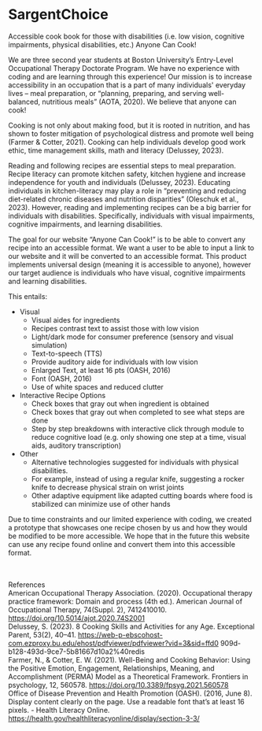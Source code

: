# SargentChoice
Accessible cook book for those with disabilities (i.e. low vision, cognitive impairments, physical disabilities, etc.)
Anyone Can Cook!

We are three second year students at Boston University’s Entry-Level Occupational Therapy Doctorate Program. We have no experience with coding and are learning through this experience! Our mission is to increase accessibility in an occupation that is a part of many individuals' everyday lives – meal preparation, or “planning, preparing, and serving well-balanced, nutritious meals” (AOTA, 2020). We believe that anyone can cook!

Cooking is not only about making food, but it is rooted in nutrition, and has shown to foster mitigation of psychological distress and promote well being (Farmer & Cotter, 2021). Cooking can help individuals develop good work ethic, time management skills, math and literacy (Delussey, 2023). 

Reading and following recipes are essential steps to meal preparation. Recipe literacy can promote kitchen safety, kitchen hygiene and increase independence for youth and individuals (Delussey, 2023). Educating individuals in kitchen-literacy may play a role in “preventing and reducing diet-related chronic diseases and nutrition disparities” (Oleschuk et al., 2023). 
However, reading and implementing recipes can be a big barrier for individuals with disabilities. Specifically, individuals with visual impairments, cognitive impairments, and learning disabilities. 

The goal for our website “Anyone Can Cook!” is to be able to convert any recipe into an accessible format. We want a user to be able to input a link to our website and it will be converted to an accessible format. This product implements universal design (meaning it is accessible to anyone), however our target audience is individuals who have visual, cognitive impairments and learning disabilities.


This entails:
- Visual
  - Visual aides for ingredients
  - Recipes contrast text to assist those with low vision 
  - Light/dark mode for consumer preference (sensory and visual simulation)
  - Text-to-speech (TTS)
  - Provide auditory aide for individuals with low vision
  - Enlarged Text, at least 16 pts (OASH, 2016)
  - Font (OASH, 2016)
  - Use of white spaces and reduced clutter 
- Interactive Recipe Options
  - Check boxes that gray out when ingredient is obtained
  - Check boxes that gray out when completed to see what steps are done
  - Step by step breakdowns with interactive click through module to reduce cognitive load (e.g. only showing one step at a time, visual aids, auditory transcription)
- Other
  - Alternative technologies suggested for individuals with physical disabilities.
  - For example, instead of using a regular knife, suggesting a rocker knife to decrease physical strain on wrist joints
  - Other adaptive equipment like adapted cutting boards where food is stabilized can minimize use of other hands 


Due to time constraints and our limited experience with coding, we created a prototype that showcases one recipe chosen by us and how they would be modified to be more accessible. We hope that in the future this website can use any recipe found online and convert them into this accessible format. 

<br><br>References <br>
American Occupational Therapy Association. (2020). Occupational therapy practice framework: Domain and process (4th ed.). American Journal of Occupational Therapy, 74(Suppl. 2), 7412410010. https://doi.org/10.5014/ajot.2020.74S2001 <br>
Delussey, S. (2023). 8 Cooking Skills and Activities for any Age. Exceptional Parent, 53(2), 
40–41. 
https://web-p-ebscohost-com.ezproxy.bu.edu/ehost/pdfviewer/pdfviewer?vid=3&sid=ffd0
909d-b128-493d-9ce7-5b81667d10a2%40redis <br>
Farmer, N., & Cotter, E. W. (2021). Well-Being and Cooking Behavior: Using the Positive Emotion, Engagement, Relationships, Meaning, and Accomplishment (PERMA) Model as a Theoretical Framework. Frontiers in psychology, 12, 560578. https://doi.org/10.3389/fpsyg.2021.560578 <br>
Office of Disease Prevention and Health Promotion (OASH). (2016, June 8). Display content 
clearly on the page. Use a readable font that’s at least 16 pixels. - Health Literacy 
Online. https://health.gov/healthliteracyonline/display/section-3-3/ 
